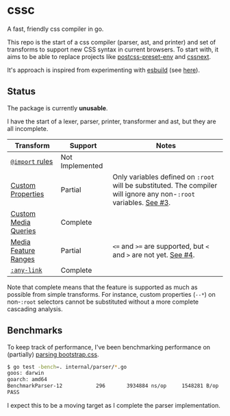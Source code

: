 # cssc
A fast, friendly css compiler in go.

This repo is the start of a css compiler (parser, ast, and printer) and set of transforms to support new CSS syntax in current browsers. To
start with, it aims to be able to replace projects like [postcss-preset-env](https://github.com/csstools/postcss-preset-env) and [cssnext](https://github.com/MoOx/postcss-cssnext).

It's approach is inspired from experimenting with [esbuild](https://github.com/evanw/esbuild) (see [here](https://github.com/evanw/esbuild/issues/111#issuecomment-673115702)).

## Status
The package is currently **unusable**.

I have the start of a lexer, parser, printer, transformer and ast, but they are all incomplete.


| Transform  | Support | Notes |
| ------------- | ------------- | ------------- |
| [`@import` rules](https://www.w3.org/TR/css-cascade-4) | Not Implemented | |
| [Custom Properties](https://www.w3.org/TR/css-variables-1/) | Partial | Only variables defined on `:root` will be substituted. The compiler will ignore any non-`:root` variables. [See #3](https://github.com/stephen/cssc/issues/3). |
| [Custom Media Queries](https://www.w3.org/TR/mediaqueries-5/#custom-mq) | Complete | |
| [Media Feature Ranges](https://www.w3.org/TR/mediaqueries-4/#mq-min-max) | Partial | `<=` and `>=` are supported, but `<` and `>` are not yet. [See #4](https://github.com/stephen/cssc/issues/4). |
| [`:any-link`](https://www.w3.org/TR/selectors-4/#the-any-link-pseudo) | Complete | |

Note that complete means that the feature is supported as much as possible from simple transforms. For instance, custom properties (`--*`) on non-`:root` selectors cannot be substituted without a more complete cascading analysis.

## Benchmarks
To keep track of performance, I've been benchmarking performance on (partially) [parsing bootstrap.css](https://github.com/postcss/benchmark).

```bash
$ go test -bench=. internal/parser/*.go
goos: darwin
goarch: amd64
BenchmarkParser-12    	     296	   3934884 ns/op	 1548281 B/op	   45916 allocs/op
PASS
```

I expect this to be a moving target as I complete the parser implementation.
